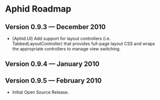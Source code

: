
# Aphid Roadmap

## Version 0.9.3 — December 2010

* [Aphid.UI] Add support for layout controllers (i.e. TabbedLayoutController)
  that provides full-page layout CSS and wraps the appropriate controllers to
  manage view switching.

## Version 0.9.4 — January 2010

## Version 0.9.5 — February 2010

 * Initial Open Source Release.
